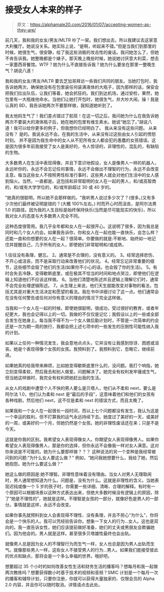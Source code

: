 # 接受女人本来的样子

> 原文：<https://alphamale20.com/2016/01/07/accepting-women-as-they-are/>

前几天，我和我的女友/男友/MLTR 吵了一架。我们想出去，所以我建议去这家意大利餐厅。她说没关系。她实际上说，“是啊，听起来不错。”但是当我们到那里的时候，她很生气，很安静，给了我这些消极的攻击性的废话。我问她怎么了，但她不肯告诉我。她整晚都是个婊子。那天晚上晚些时候，她说她讨厌意大利菜，想去一家墨西哥餐馆。WTF？她为什么不直接告诉我？她为什么要坐在那里一整晚生气？胡说八道！

我和我的女友/男友/MLTR 要去芝加哥拜访一些我们共同的朋友。当她打包时，我告诉她两次，确保她没有在包里装任何装满液体的大瓶子，因为那样的话，保安会把我们拉出队伍，让我们等着，她会抓狂的。我们到达机场，通过安检，果然，她包里有一大瓶维他命水。当他们让她打开包时，她很生气，并大吵大闹。操！我是认真的 BD，我告诉她两次不要那样做，我知道她听到了。

我太他妈生气了！我们差点错过了航班！在这一切之后，我问她为什么在我告诉她两次不要装大的液体瓶子后，她在她的包里有维生素水。她说“她忘了。”胡说八道！我可以给你更多的例子，但我想你已经明白了。
我从来没有这些问题。
从来没有？
是的。我说永远不会。在我的生活中，从来没有过这些由女人引起的愤怒时刻。
并不是因为我生命中的女人从不犯所有女人都会犯的愚蠢的女孩错误。这是因为很多年前我接受了女人是美好的，令人惊讶的，非理性的，混乱的，有缺陷的生物。

大多数男人在生活中表现得像，并且下意识地假设，女人是像男人一样的机器人，永远听你的，永远不会忘记任何事情，永远不会做出不理智的行为，永远不会改变主意。每当这些女人不按照男性标准行事时，这些男人就会对他们生活中的女人感到恼火。当然，一直都是。这包括和非常聪明的女人在一起的男人，和/或高智商的，和/或有大学学位的，和/或年龄超过 30 或 40 岁的。

"她真的很聪明，所以她不会那样做的。"我听男人说过多少次了？(很多。)又有多少次他们最终被证明是错的？(大概 100%左右。)
时而开心时而沮丧，是阿尔法男 1.0 的路径。因为我的人生目标是始终保持快乐(当然是尽可能现实的快乐)，所以我对女人的态度与大多数男人完全不同。

这种态度很管用。我几乎全年都和女人在一起很开心。这说明了很多，因为我总是同时和几个女人约会。如果我告诉你，你和女人在一起也能一直快乐，会怎么样？还能一直和你想要的女人在一起？很简单。你要做的就是:不断地、始终如一地记住并提醒自己，几乎所有的女人，即使她们非常聪明和/或成熟，

1.往往没有条理，健忘。
2。通常是不合理的，没有意义的。
3。经常选择悲伤、不开心或沮丧，而不是采取行动来改善他们的状况。
4。经常忘记非常重要的细节，这些细节会毁了他们的生活(如果你不小心的话，也会毁了你的生活)。
5。有时会失去冷静，变得歇斯底里，或在极其不恰当的时间和地点哭泣，即使他们在逻辑上知道他们不应该这样做。
6。当他们清楚地陈述并且逻辑上理解它们时，通常不会完全处理逻辑陈述。
7。从生理上来说，他们天生就能改变对事物的看法，包括尤其是对重大生活决定和愿望的看法。我在书中详细讨论了这一点。他们通常会在没有任何警告或任何对你有意义的理由的情况下完全这样做。

当我和一个女人在一起的时候，即使她很聪明，很成功，受过很好的教育，或者年纪更大，我也会记得以上的一切。我做的不仅仅是记忆；我假设以上的一些或全部会发生在她身上。每当我不得不为一个女人做后勤计划时，不管是一次简单的约会还是一次为期一周的旅行，我都会把上述七项中的一些发生的压倒性可能性纳入我的计划。

如果以上任何一种情况发生，我会意地点点头，它并没有让我感到惊讶、困惑或沮丧。她是个表现得像个女孩的女孩。我预料到了。我预料到它，忽略它，继续前进。

如果她真的给我带来麻烦，比如她变得歇斯底里什么的，没问题。我打个响指，她立刻变得柔软，然后我去和别人做爱。问题解决了。她完全有权利发牢骚或生气，但当她这样做时，我完全有权利把她赶出我的生活。

从女人的戏剧中遭受个人不快的男人要么是贝塔人，他们从不柔和 next，要么是阿尔法 1.0，他们认为柔和 next 是“最后的手段”，这意味着他们和他们的女孩有各种戏剧，然后他们 next，这不仅是柔和 next 的错误方式，而且太晚了。

如果我和一个女人在一起很长一段时间，而以上七个问题都没有发生，我认为这是一个幸运的胜利，但不打算我的运气永远持续下去。她度过了美好的一天，或美好的一周，或美好的一个月，但她仍然是个女孩。她的非理性废话还在来；只是不是今天。

这就是你我的区别。我希望女人表现得像女人。你期望女人表现得像男人。如果你希望女人表现得像男人，那是你的选择，但你永远不会像我一样对女人满意。这对你来说是不可能的。她为什么要那样做？？？
这种说法的另一个变种是我经常被问到的问题:“为什么女人要这么做？”
例如，“她问我她想要什么，我给了她，然后她抱怨。她为什么要这么做？”

她这么做的原因是:她不理智。非理性意味着没有理由。当女人对男人无理取闹时，男人通常想知道为什么。问题是，没有为什么。这就是非理性的含义。当她表现迟钝或像一个 5 岁的孩子时，你需要一些详细、清晰、合理的解释。有时有一个原因可以根据场景以这种方式表达出来，但绝大多数时候没有逻辑上的原因，除了“她是不理性的”，她就是这样。不理智是女孩的一部分，就像好色是男人的一部分。事情就是这样，永远不会改变。

如果你事先就预料到女人会表现得不理性、没有条理，并且不担心“为什么”，你将会是一个快乐的人。我可以凭经验告诉你。想象一下女人的行为...女人。这也是双向的。我一直告诉女性，她们应该提前做好准备，她们的丈夫或男朋友会欺骗她们。因为他会的。男人就是这样。甚至很多贝塔雄性最终也会出轨。

就像男人总是因为女人的不理智行为而生气一样，女人也总是因为男人出轨而生气。就像那些男人一样，这些女人不接受男人的行为...男人。如果我们能接受彼此的优点和缺点，那将会是一个多么幸福的世界。哦好吧。

想要超过 35 个小时的如何改善女性生活和财务生活的播客吗？想每月和我一起做两次教练吗？想要获得数小时基于技术的视频和音频？SMIC 计划是一个每月一次的播客和辅导计划，只要你注册，你就可以获得大量独家的、仅限会员的 Alpha 2.0 内容，并且你可以随时取消。详情请点击此处。